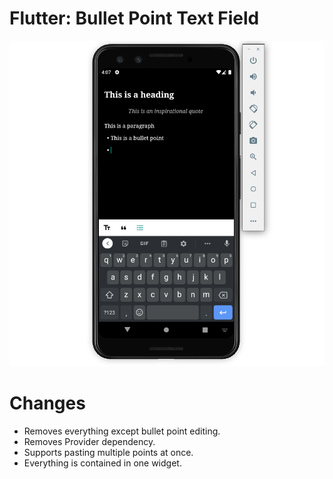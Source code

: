 # Flutter: Bullet Point Text Field

![Result](result.png)

# Changes

- Removes everything except bullet point editing.
- Removes Provider dependency.
- Supports pasting multiple points at once.
- Everything is contained in one widget.

